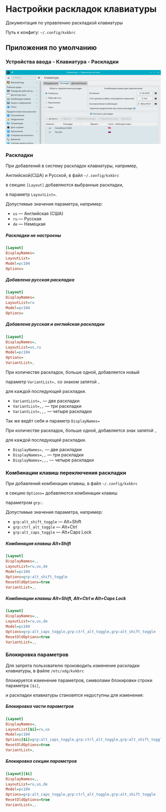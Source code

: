 # Настройки раскладок клавиатуры

Документация по управлению раскладкой клавиатуры

Путь к конфигу: `~/.config/kxkbrc`

## Приложения по умолчанию

### Устройства ввода - Клавиатура - Раскладки

![""](../img/20230721_174926.png "")

### Раскладки

При добавлений в систему раскладок клавиатуры, например,

Английской(США) и Русской, в файл `~/.config/kxkbrc`

в секцию `[Layout]` добавляются выбранные раскладки,

в параметр `LayoutList=`.

Допустимые значения параметра, например:

* `us` — Английская (США)
* `ru` — Русская
* `de` — Немецкая

##### Раскладки не настроены

```ini
[Layout]
DisplayNames=
LayoutList=
Model=pc104
Options=
```

##### Добавлена русская раскладка

```ini
[Layout]
DisplayNames=
LayoutList=ru
Model=pc104
Options=
```

##### Добавлена русская и английская раскладки

```ini
[Layout]
DisplayNames=,
LayoutList=us,ru
Model=pc104
Options=
VariantList=,
```

При количестве раскладок, больше одной, добавляется новый

параметр `VariantList=,` со знаком запятой `,`

для каждой последующей раскладки.

* `VariantList=,` — две раскладки
* `VariantList=,,` — три раскладки
* `VariantList=,,,` — четыре раскладки

Так же ведёт себя и параметр `DisplayNames=`

При количестве раскладок, больше одной, добавляется знак запятой `,`

для каждой последующей раскладки.

* `DisplayNames=,` — две раскладки
* `DisplayNames=,,` — три раскладки
* `DisplayNames=,,,` — четыре раскладки

### Комбинации клавиш переключения раскладки

При добавлений комбинации клавиш, в файл `~/.config/kxkbrc`

в секцию `Options=` добавляются комбинации клавиш

параметром `grp:`.

Допустимые значения параметра, например:

* `grp:alt_shift_toggle` — Alt+Shift
* `grp:ctrl_alt_toggle` — Alt+Ctrl
* `grp:alt_caps_toggle` — Alt+Caps Lock

##### Комбинация клавиш Alt+Shift
```ini
[Layout]
DisplayNames=,,
LayoutList=ru,us,de
Model=pc104
Options=grp:alt_shift_toggle
ResetOldOptions=true
VariantList=,,
```
##### Комбинации клавиш Alt+Shift, Alt+Ctrl и Alt+Caps Lock

```ini
[Layout]
DisplayNames=,,
LayoutList=ru,us,de
Model=pc104
Options=grp:alt_caps_toggle,grp:ctrl_alt_toggle,grp:alt_shift_toggle
ResetOldOptions=true
VariantList=,,
```



### Блокировка параметров

Для запрета пользователю производить изменение раскладки клавиатуры, в файле `/etc/xdg/kxkbrc`

блокируется изменение параметров, символами блокировки строки параметра `[$i]`,

и раскладки клавиатуры становятся недоступны для изменения:

##### Блокировка части параметров

```ini
[Layout]
DisplayNames=,
LayoutList[$i]=ru,us
Model=pc104
Options[$i]=grp:alt_caps_toggle,grp:ctrl_alt_toggle,grp:alt_shift_toggle
ResetOldOptions=true
VariantList=,
```

##### Блокировка секции параметров

```ini
[Layout][$i]
DisplayNames=,,
LayoutList=ru,us,de
Model=pc104
Options=grp:alt_caps_toggle,grp:ctrl_alt_toggle,grp:alt_shift_toggle
ResetOldOptions=true
VariantList=,,
```
